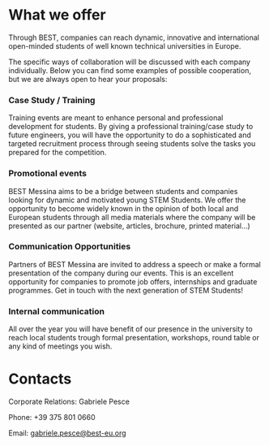 # What we offer

Through BEST, companies can reach dynamic, innovative and international open-minded students of well known technical universities in Europe.

The specific ways of collaboration will be discussed with each company
individually.
Below you can find some examples of possible cooperation, but we are always open to hear your proposals:

### Case Study / Training

Training events are meant to enhance personal and professional development for students.
By giving a professional training/case study to future engineers, you will have the opportunity to do a sophisticated and targeted recruitment process through seeing students solve the tasks you prepared for the competition.

### Promotional events

BEST Messina aims to be a bridge between students and companies looking for dynamic and motivated young STEM Students.
We offer the opportunity to become widely known in the opinion of both local and European students through all media materials where the company will be presented as our partner (website, articles, brochure, printed material…)

### Communication Opportunities

Partners of BEST Messina are invited to address a speech or make a formal presentation of the company during our events.
This is an excellent opportunity for companies to promote job offers, internships and graduate programmes.
Get in touch with the next generation of STEM Students!

### Internal communication

All over the year you will have benefit of our presence in the university to reach local students trough formal presentation, workshops, round table or any kind of meetings you wish.

# Contacts

Corporate Relations: Gabriele Pesce

Phone: +39 375 801 0660

Email: gabriele.pesce@best-eu.org
